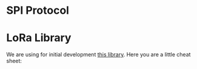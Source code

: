 
# SPI Protocol




# LoRa Library 

We are using for initial development [this library](https://github.com/sandeepmistry/arduino-LoRa). Here you are a little cheat sheet:


